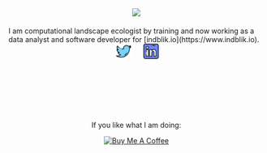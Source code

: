 
<center><img src = "https://raw.githubusercontent.com/marcosci/marcosci/main/header.gif"></center>



<br>
I am computational landscape ecologist by training and now working as a data analyst and software developer for [indblik.io](https://www.indblik.io).

<div align="center">
&nbsp;&nbsp;&nbsp; <a href="https://twitter.com/shinysci" target="_blank"><img height="30" src="https://raw.githubusercontent.com/AbhishekMaira10/AbhishekMaira10/master/Resources/png/twitter.png?raw=true"></a>&nbsp;&nbsp;&nbsp;&nbsp;&nbsp;
<a href="https://www.linkedin.com/in/marco-sciaini-4735781b8/" target="_blank"><img height="30" src="https://raw.githubusercontent.com/AbhishekMaira10/AbhishekMaira10/master/linkedin.png?raw=true"></a>&nbsp;&nbsp;&nbsp; 
</div>

<br>
<br>
<br>

<br>
<br>
<br>
<br>



<div align="center">
If you like what I am doing:

 <a href="https://www.buymeacoffee.com/marcosci" target="_blank"><img src="https://cdn.buymeacoffee.com/buttons/v2/default-yellow.png" alt="Buy Me A Coffee" height = "100" ></a>
</div>
